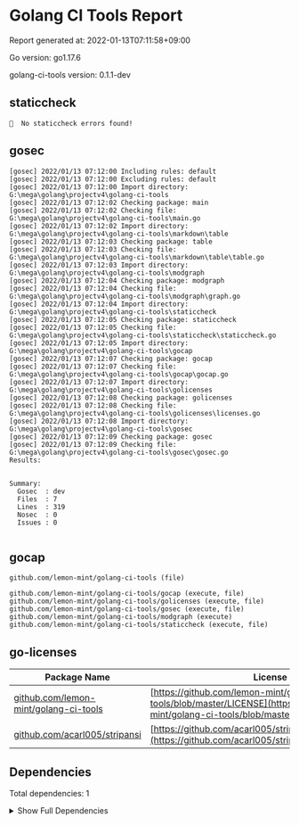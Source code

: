 # Golang CI Tools Report

Report generated at: 2022-01-13T07:11:58+09:00

Go version: go1.17.6

golang-ci-tools version: 0.1.1-dev

## staticcheck

```
🎉  No staticcheck errors found!
```

## gosec

```
[gosec] 2022/01/13 07:12:00 Including rules: default
[gosec] 2022/01/13 07:12:00 Excluding rules: default
[gosec] 2022/01/13 07:12:00 Import directory: G:\mega\golang\projectv4\golang-ci-tools
[gosec] 2022/01/13 07:12:02 Checking package: main
[gosec] 2022/01/13 07:12:02 Checking file: G:\mega\golang\projectv4\golang-ci-tools\main.go
[gosec] 2022/01/13 07:12:02 Import directory: G:\mega\golang\projectv4\golang-ci-tools\markdown\table
[gosec] 2022/01/13 07:12:03 Checking package: table
[gosec] 2022/01/13 07:12:03 Checking file: G:\mega\golang\projectv4\golang-ci-tools\markdown\table\table.go
[gosec] 2022/01/13 07:12:03 Import directory: G:\mega\golang\projectv4\golang-ci-tools\modgraph
[gosec] 2022/01/13 07:12:04 Checking package: modgraph
[gosec] 2022/01/13 07:12:04 Checking file: G:\mega\golang\projectv4\golang-ci-tools\modgraph\graph.go
[gosec] 2022/01/13 07:12:04 Import directory: G:\mega\golang\projectv4\golang-ci-tools\staticcheck
[gosec] 2022/01/13 07:12:05 Checking package: staticcheck
[gosec] 2022/01/13 07:12:05 Checking file: G:\mega\golang\projectv4\golang-ci-tools\staticcheck\staticcheck.go
[gosec] 2022/01/13 07:12:05 Import directory: G:\mega\golang\projectv4\golang-ci-tools\gocap
[gosec] 2022/01/13 07:12:07 Checking package: gocap
[gosec] 2022/01/13 07:12:07 Checking file: G:\mega\golang\projectv4\golang-ci-tools\gocap\gocap.go
[gosec] 2022/01/13 07:12:07 Import directory: G:\mega\golang\projectv4\golang-ci-tools\golicenses
[gosec] 2022/01/13 07:12:08 Checking package: golicenses
[gosec] 2022/01/13 07:12:08 Checking file: G:\mega\golang\projectv4\golang-ci-tools\golicenses\licenses.go
[gosec] 2022/01/13 07:12:08 Import directory: G:\mega\golang\projectv4\golang-ci-tools\gosec
[gosec] 2022/01/13 07:12:09 Checking package: gosec
[gosec] 2022/01/13 07:12:09 Checking file: G:\mega\golang\projectv4\golang-ci-tools\gosec\gosec.go
Results:


Summary:
  Gosec  : dev
  Files  : 7
  Lines  : 319
  Nosec  : 0
  Issues : 0


```

## gocap

```
github.com/lemon-mint/golang-ci-tools (file)

github.com/lemon-mint/golang-ci-tools/gocap (execute, file)
github.com/lemon-mint/golang-ci-tools/golicenses (execute, file)
github.com/lemon-mint/golang-ci-tools/gosec (execute, file)
github.com/lemon-mint/golang-ci-tools/modgraph (execute)
github.com/lemon-mint/golang-ci-tools/staticcheck (execute, file)

```

## go-licenses

| Package Name | License File | License |
| --- | --- | --- |
| [github.com/lemon-mint/golang-ci-tools](https://pkg.go.dev/github.com/lemon-mint/golang-ci-tools) | [https://github.com/lemon-mint/golang-ci-tools/blob/master/LICENSE](https://github.com/lemon-mint/golang-ci-tools/blob/master/LICENSE) | Unlicense |
| [github.com/acarl005/stripansi](https://pkg.go.dev/github.com/acarl005/stripansi) | [https://github.com/acarl005/stripansi/blob/master/LICENSE](https://github.com/acarl005/stripansi/blob/master/LICENSE) | MIT |



## Dependencies

Total dependencies: 1
<details><summary>Show Full Dependencies</summary>

 - github.com/lemon-mint/golang-ci-tools github.com/acarl005/stripansi@v0.0.0-20180116102854-5a71ef0e047d
</details>

